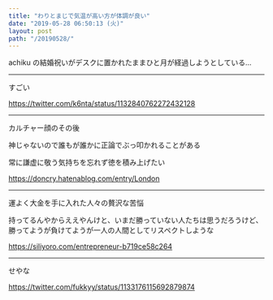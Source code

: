 ```yaml
---
title: "わりとまじで気温が高い方が体調が良い"
date: "2019-05-28 06:50:13 (火)"
layout: post
path: "/20190528/"
---
```


achiku の結婚祝いがデスクに置かれたままひと月が経過しようとしている...

---

すごい

https://twitter.com/k6nta/status/1132840762272432128

---

カルチャー顔のその後

神じゃないので誰もが誰かに正論でぶっ叩かれることがある

常に謙虚に敬う気持ちを忘れず徳を積み上げたい

https://doncry.hatenablog.com/entry/London

---

運よく大金を手に入れた人々の贅沢な苦悩

持ってるんやからええやんけと、いまだ勝っていない人たちは思うだろうけど、勝ってようが負けてようが一人の人間としてリスペクトしような

https://siliyoro.com/entrepreneur-b719ce58c264

---

せやな

https://twitter.com/fukkyy/status/1133176115692879874
